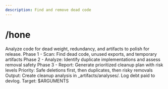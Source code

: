 ```yaml
---
description: Find and remove dead code
---
```


# /hone

<instructions>
Analyze code for dead weight, redundancy, and artifacts to polish for release.
</instructions>

<approach>
Phase 1 - Scan: Find dead code, unused exports, and temporary artifacts
Phase 2 - Analyze: Identify duplicate implementations and assess removal safety
Phase 3 - Report: Generate prioritized cleanup plan with risk levels
Priority: Safe deletions first, then duplicates, then risky removals
Output: Create cleanup analysis in _artifacts/analyses/. Log debt paid to devlog.
</approach>

<context>
Target: $ARGUMENTS
</context>